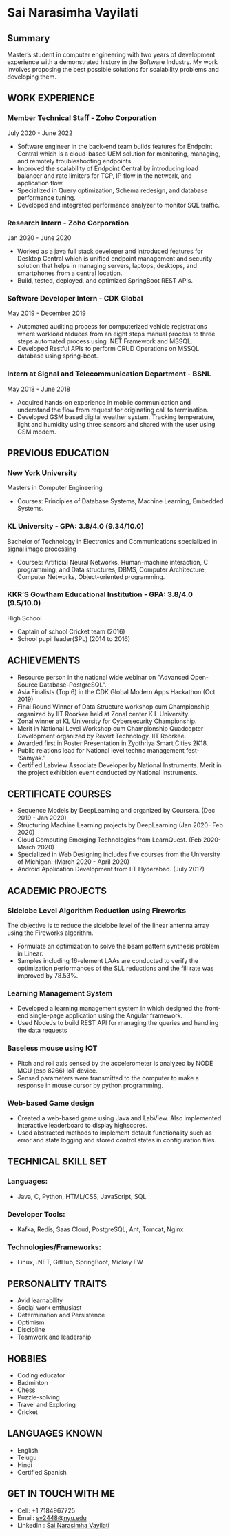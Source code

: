 # Sai Narasimha Vayilati

## Summary
Master’s student in computer engineering with two years of development experience with a demonstrated history in the
Software Industry. My work involves proposing the best possible solutions for scalability problems and developing them.

## WORK EXPERIENCE

### Member Technical Staff - Zoho Corporation 
July 2020 - June 2022
- Software engineer in the back-end team builds features for Endpoint Central which is a cloud-based UEM solution for monitoring,
managing, and remotely troubleshooting endpoints.
- Improved the scalability of Endpoint Central by introducing load balancer and rate limiters for TCP, IP flow in the network, and
application flow.
- Specialized in Query optimization, Schema redesign, and database performance tuning.
- Developed and integrated performance analyzer to monitor SQL traffic.

### Research Intern - Zoho Corporation
Jan 2020 - June 2020
- Worked as a java full stack developer and introduced features for Desktop Central which is unified endpoint management and
security solution that helps in managing servers, laptops, desktops, and smartphones from a central location.
- Build, tested, deployed, and optimized SpringBoot REST APIs.

### Software Developer Intern - CDK Global
May 2019 - December 2019
- Automated auditing process for computerized vehicle registrations where workload reduces from an eight steps manual process to
three steps automated process using .NET Framework and MSSQL.
- Developed Restful APIs to perform CRUD Operations on MSSQL database using spring-boot.

### Intern at Signal and Telecommunication Department - BSNL
May 2018 - June 2018
- Acquired hands-on experience in mobile communication and understand the flow from request for originating call to termination.
- Developed GSM based digital weather system. Tracking temperature, light and humidity using three sensors and shared with the
user using GSM modem.

## PREVIOUS EDUCATION

### New York University
Masters in Computer Engineering
- Courses: Principles of Database Systems, Machine Learning, Embedded Systems.


### KL University - GPA: 3.8/4.0 (9.34/10.0)
Bachelor of Technology in Electronics and Communications specialized in
signal image processing
- Courses: Artificial Neural Networks, Human-machine interaction, C programming, and Data structures, DBMS, Computer
Architecture, Computer Networks, Object-oriented programming.

### KKR’S Gowtham Educational Institution - GPA: 3.8/4.0 (9.5/10.0)
High School
- Captain of school Cricket team (2016)
- School pupil leader(SPL) (2014 to 2016)

## ACHIEVEMENTS
- Resource person in the national wide webinar on "Advanced Open-Source Database-PostgreSQL".
- Asia Finalists (Top 6) in the CDK Global Modern Apps Hackathon (Oct 2019)
- Final Round Winner of Data Structure workshop cum Championship organized by IIT Roorkee held at Zonal center K L University.
- Zonal winner at KL University for Cybersecurity Championship.
- Merit in National Level Workshop cum Championship Quadcopter Development organized by Revert Technology, IIT Roorkee.
- Awarded first in Poster Presentation in Zyothriya Smart Cities 2K18.
- Public relations lead for National level techno management fest- 'Samyak.'
- Certified Labview Associate Developer by National Instruments. Merit in the project exhibition event conducted by National Instruments.


## CERTIFICATE COURSES
- Sequence Models by DeepLearning and organized by Coursera.
(Dec 2019 - Jan 2020)
- Structuring Machine Learning projects by DeepLearning.(Jan
2020- Feb 2020)
- Cloud Computing Emerging Technologies from LearnQuest. (Feb
2020- March 2020)
- Specialized in Web Designing includes five courses from the
University of Michigan. (March 2020 - April 2020)
- Android Application Development from IIT Hyderabad. (July 2017)

## ACADEMIC PROJECTS

### Sidelobe Level Algorithm Reduction using Fireworks 
The objective is to reduce the sidelobe level of the linear antenna
array using the Fireworks algorithm.
- Formulate an optimization to solve the beam pattern synthesis
problem in Linear.
- Samples including 16-element LAAs are conducted to verify the
optimization performances of the SLL reductions and the fill
rate was improved by 78.53%.

### Learning Management System
- Developed a learning management system in which designed the front-end single-page application using the Angular framework.
- Used NodeJs to build REST API for managing the queries and handling the data requests

### Baseless mouse using IOT
- Pitch and roll axis sensed by the accelerometer is analyzed by NODE MCU (esp 8266) IoT device.
- Sensed parameters were transmitted to the computer to make a response in mouse cursor by python programming.

### Web-based Game design
- Created a web-based game using Java and LabView. Also implemented interactive leaderboard to display highscores.
- Used abstracted methods to implement default functionality such as error and state logging and stored control states in configuration files.

## TECHNICAL SKILL SET

### Languages:
- Java, C, Python, HTML/CSS, JavaScript, SQL
### Developer Tools:
- Kafka, Redis, Saas Cloud, PostgreSQL, Ant, Tomcat, Nginx
### Technologies/Frameworks:
- Linux, .NET, GitHub, SpringBoot, Mickey FW

## PERSONALITY TRAITS
- Avid learnability
- Social work enthusiast
- Determination and Persistence
- Optimism
- Discipline
- Teamwork and leadership

## HOBBIES
- Coding educator
- Badminton
- Chess
- Puzzle-solving
- Travel and Exploring
- Cricket

## LANGUAGES KNOWN
- English
- Telugu
- Hindi
- Certified Spanish

## GET IN TOUCH WITH ME
- Cell: +1 7184967725
- Email: sv2448@nyu.edu
- LinkedIn : [Sai Narasimha Vayilati](https://www.linkedin.com/in/sai-narasimha-vayilati/)
